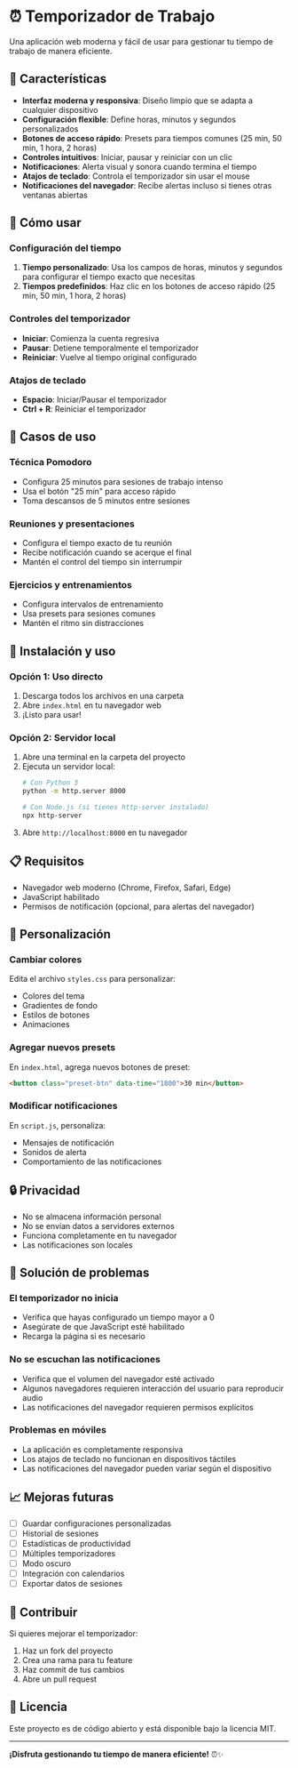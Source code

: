 # ⏰ Temporizador de Trabajo

Una aplicación web moderna y fácil de usar para gestionar tu tiempo de trabajo de manera eficiente.

## 🚀 Características

- **Interfaz moderna y responsiva**: Diseño limpio que se adapta a cualquier dispositivo
- **Configuración flexible**: Define horas, minutos y segundos personalizados
- **Botones de acceso rápido**: Presets para tiempos comunes (25 min, 50 min, 1 hora, 2 horas)
- **Controles intuitivos**: Iniciar, pausar y reiniciar con un clic
- **Notificaciones**: Alerta visual y sonora cuando termina el tiempo
- **Atajos de teclado**: Controla el temporizador sin usar el mouse
- **Notificaciones del navegador**: Recibe alertas incluso si tienes otras ventanas abiertas

## 📱 Cómo usar

### Configuración del tiempo
1. **Tiempo personalizado**: Usa los campos de horas, minutos y segundos para configurar el tiempo exacto que necesitas
2. **Tiempos predefinidos**: Haz clic en los botones de acceso rápido (25 min, 50 min, 1 hora, 2 horas)

### Controles del temporizador
- **Iniciar**: Comienza la cuenta regresiva
- **Pausar**: Detiene temporalmente el temporizador
- **Reiniciar**: Vuelve al tiempo original configurado

### Atajos de teclado
- **Espacio**: Iniciar/Pausar el temporizador
- **Ctrl + R**: Reiniciar el temporizador

## 🎯 Casos de uso

### Técnica Pomodoro
- Configura 25 minutos para sesiones de trabajo intenso
- Usa el botón "25 min" para acceso rápido
- Toma descansos de 5 minutos entre sesiones

### Reuniones y presentaciones
- Configura el tiempo exacto de tu reunión
- Recibe notificación cuando se acerque el final
- Mantén el control del tiempo sin interrumpir

### Ejercicios y entrenamientos
- Configura intervalos de entrenamiento
- Usa presets para sesiones comunes
- Mantén el ritmo sin distracciones

## 🔧 Instalación y uso

### Opción 1: Uso directo
1. Descarga todos los archivos en una carpeta
2. Abre `index.html` en tu navegador web
3. ¡Listo para usar!

### Opción 2: Servidor local
1. Abre una terminal en la carpeta del proyecto
2. Ejecuta un servidor local:
   ```bash
   # Con Python 3
   python -m http.server 8000
   
   # Con Node.js (si tienes http-server instalado)
   npx http-server
   ```
3. Abre `http://localhost:8000` en tu navegador

## 📋 Requisitos

- Navegador web moderno (Chrome, Firefox, Safari, Edge)
- JavaScript habilitado
- Permisos de notificación (opcional, para alertas del navegador)

## 🎨 Personalización

### Cambiar colores
Edita el archivo `styles.css` para personalizar:
- Colores del tema
- Gradientes de fondo
- Estilos de botones
- Animaciones

### Agregar nuevos presets
En `index.html`, agrega nuevos botones de preset:
```html
<button class="preset-btn" data-time="1800">30 min</button>
```

### Modificar notificaciones
En `script.js`, personaliza:
- Mensajes de notificación
- Sonidos de alerta
- Comportamiento de las notificaciones

## 🔒 Privacidad

- No se almacena información personal
- No se envían datos a servidores externos
- Funciona completamente en tu navegador
- Las notificaciones son locales

## 🐛 Solución de problemas

### El temporizador no inicia
- Verifica que hayas configurado un tiempo mayor a 0
- Asegúrate de que JavaScript esté habilitado
- Recarga la página si es necesario

### No se escuchan las notificaciones
- Verifica que el volumen del navegador esté activado
- Algunos navegadores requieren interacción del usuario para reproducir audio
- Las notificaciones del navegador requieren permisos explícitos

### Problemas en móviles
- La aplicación es completamente responsiva
- Los atajos de teclado no funcionan en dispositivos táctiles
- Las notificaciones del navegador pueden variar según el dispositivo

## 📈 Mejoras futuras

- [ ] Guardar configuraciones personalizadas
- [ ] Historial de sesiones
- [ ] Estadísticas de productividad
- [ ] Múltiples temporizadores
- [ ] Modo oscuro
- [ ] Integración con calendarios
- [ ] Exportar datos de sesiones

## 🤝 Contribuir

Si quieres mejorar el temporizador:
1. Haz un fork del proyecto
2. Crea una rama para tu feature
3. Haz commit de tus cambios
4. Abre un pull request

## 📄 Licencia

Este proyecto es de código abierto y está disponible bajo la licencia MIT.

---

**¡Disfruta gestionando tu tiempo de manera eficiente!** ⏰✨

